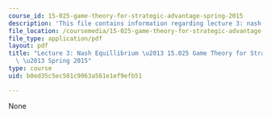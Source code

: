 ```yaml
---
course_id: 15-025-game-theory-for-strategic-advantage-spring-2015
description: 'This file contains information regarding lecture 3: nash equillibrium.'
file_location: /coursemedia/15-025-game-theory-for-strategic-advantage-spring-2015/b0ed35c5ec581c9063a561e1ef9efb51_MIT15_025S15_Lec_3.pdf
file_type: application/pdf
layout: pdf
title: "Lecture 3: Nash Equillibrium \u2013 15.025 Game Theory for Strategic Advantage\
  \ \u2013 Spring 2015"
type: course
uid: b0ed35c5ec581c9063a561e1ef9efb51

---
```

None